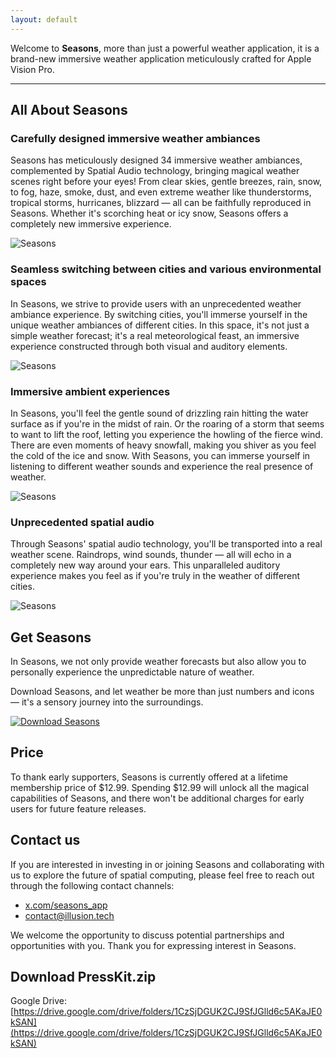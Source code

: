 ```yaml
---
layout: default
---
```


Welcome to **Seasons**, more than just a powerful weather application, it is a brand-new immersive weather application meticulously crafted for Apple Vision Pro.

* * *

## All About Seasons

### Carefully designed immersive weather ambiances

Seasons has meticulously designed 34 immersive weather ambiances, complemented by Spatial Audio technology, bringing magical weather scenes right before your eyes! From clear skies, gentle breezes, rain, snow, to fog, haze, smoke, dust, and even extreme weather like thunderstorms, tropical storms, hurricanes, blizzard — all can be faithfully reproduced in Seasons. Whether it's scorching heat or icy snow, Seasons offers a completely new immersive experience.

![Seasons](https://press.seasons.app/assets/images/Choose_weather_street.png)

### Seamless switching between cities and various environmental spaces

In Seasons, we strive to provide users with an unprecedented weather ambiance experience. By switching cities, you'll immerse yourself in the unique weather ambiances of different cities. In this space, it's not just a simple weather forecast; it's a real meteorological feast, an immersive experience constructed through both visual and auditory elements.

![Seasons](https://press.seasons.app/assets/images/Choose_weather_Mars.png)

### Immersive ambient experiences

In Seasons, you'll feel the gentle sound of drizzling rain hitting the water surface as if you're in the midst of rain. Or the roaring of a storm that seems to want to lift the roof, letting you experience the howling of the fierce wind. There are even moments of heavy snowfall, making you shiver as you feel the cold of the ice and snow. With Seasons, you can immerse yourself in listening to different weather sounds and experience the real presence of weather.

![Seasons](https://press.seasons.app/assets/images/Snow.png)

### Unprecedented spatial audio

Through Seasons' spatial audio technology, you'll be transported into a real weather scene. Raindrops, wind sounds, thunder — all will echo in a completely new way around your ears. This unparalleled auditory experience makes you feel as if you're truly in the weather of different cities.

![Seasons](https://press.seasons.app/assets/images/Thunder_storm2.png)

## Get Seasons

In Seasons, we not only provide weather forecasts but also allow you to personally experience the unpredictable nature of weather. 

Download Seasons, and let weather be more than just numbers and icons — it's a sensory journey into the surroundings.

[![Download Seasons](https://press.seasons.app/assets/images/appstore.svg)](https://get.seasons.app/?utm_source=presskit "Download Seasons on the App Store")

## Price

To thank early supporters, Seasons is currently offered at a lifetime membership price of $12.99. Spending $12.99 will unlock all the magical capabilities of Seasons, and there won't be additional charges for early users for future feature releases.

## Contact us

If you are interested in investing in or joining Seasons and collaborating with us to explore the future of spatial computing, please feel free to reach out through the following contact channels:

*   [x.com/seasons_app](https://x.com/seasons_app)
*   [contact@illusion.tech](mailto:contact@illusion.tech)

We welcome the opportunity to discuss potential partnerships and opportunities with you. Thank you for expressing interest in Seasons.

## Download PressKit.zip

Google Drive: [https://drive.google.com/drive/folders/1CzSjDGUK2CJ9SfJGlld6c5AKaJE0kSAN](https://drive.google.com/drive/folders/1CzSjDGUK2CJ9SfJGlld6c5AKaJE0kSAN)

